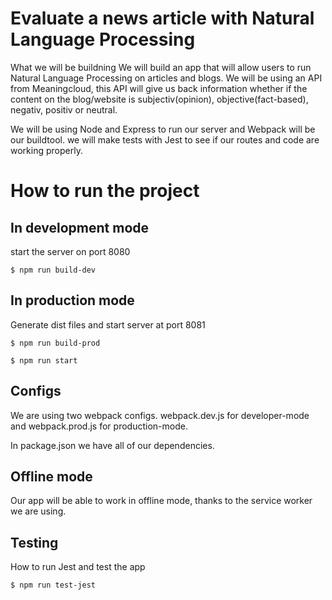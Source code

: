 # Evaluate a news article with Natural Language Processing

What we will be buildning
We will build an app that will allow users to run Natural Language Processing on articles and blogs. We will be using an API from Meaningcloud, this API will give us back information whether if the content on the blog/website is subjectiv(opinion), objective(fact-based), negativ, positiv or neutral.

We will be using Node and Express to run our server and Webpack will be our buildtool. we will make tests with Jest to see if our routes and code are working properly.

# How to run the project

## In development mode

start the server on port 8080

```
$ npm run build-dev
```

## In production mode

Generate dist files and start server at port 8081

```
$ npm run build-prod
```

```
$ npm run start
```

## Configs

We are using two webpack configs. webpack.dev.js for developer-mode and webpack.prod.js for production-mode.

In package.json we have all of our dependencies.

## Offline mode

Our app will be able to work in offline mode, thanks to the service worker we are using.

## Testing

How to run Jest and test the app

```
$ npm run test-jest
```
